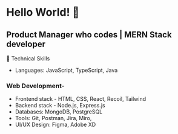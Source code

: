 # Hello World! 👋
 ## Product Manager who codes | MERN Stack developer 
🚀 Technical Skills
* Languages: JavaScript, TypeScript, Java

### Web Development-
* Frontend stack - HTML, CSS, React, Recoil, Tailwind
* Backend stack - Node.js, Express.js
* Databases: MongoDB, PostgreSQL
* Tools: Git, Postman, Jira, Miro, 
* UI/UX Design: Figma, Adobe XD
